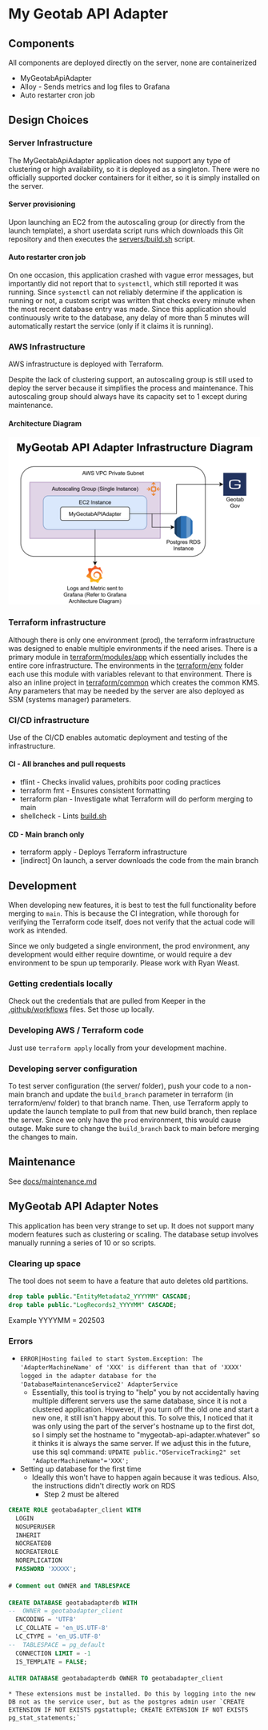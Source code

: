 # My Geotab API Adapter

## Components

All components are deployed directly on the server, none are containerized

* MyGeotabApiAdapter
* Alloy - Sends metrics and log files to Grafana
* Auto restarter cron job

## Design Choices

### Server Infrastructure

The MyGeotabApiAdapter application does not support any type of clustering or high availability, so it is deployed as a singleton. There were no officially supported docker containers for it either, so it is simply installed on the server.

#### Server provisioning

Upon launching an EC2 from the autoscaling group (or directly from the launch template), a short userdata script runs which downloads this Git repository and then executes the [servers/build.sh](server/build.sh) script.

#### Auto restarter cron job

On one occasion, this application crashed with vague error messages, but importantly did not report that to `systemctl`, which still reported it was running. Since `systemctl` can not reliably determine if the application is running or not, a custom script was written that checks every minute when the most recent database entry was made. Since this application should continuously write to the database, any delay of more than 5 minutes will automatically restart the service (only if it claims it is running).

### AWS Infrastructure

AWS infrastructure is deployed with Terraform.

Despite the lack of clustering support, an autoscaling group is still used to deploy the server because it simplifies the process and maintenance. This autoscaling group should always have its capacity set to 1 except during maintenance.

#### Architecture Diagram

![architecture diagram](docs/arch_diagram.svg)

### Terraform infrastructure

Although there is only one environment (prod), the terraform infrastructure was designed to enable multiple environments if the need arises. There is a primary module in [terraform/modules/app](terraform/modules/app) which essentially includes the entire core infrastructure. The environments in the [terraform/env](terraform/env) folder each use this module with variables relevant to that environment. There is also an inline project in [terraform/common](terraform/common) which creates the common KMS. Any parameters that may be needed by the server are also deployed as SSM (systems manager) parameters.

### CI/CD infrastructure

Use of the CI/CD enables automatic deployment and testing of the infrastructure.

#### CI - All branches and pull requests

* tflint - Checks invalid values, prohibits poor coding practices
* terraform fmt - Ensures consistent formatting
* terraform plan - Investigate what Terraform will do perform merging to main
* shellcheck - Lints [build.sh](server/build.sh)

#### CD - Main branch only

* terraform apply - Deploys Terraform infrastructure
* [indirect] On launch, a server downloads the code from the main branch

## Development

When developing new features, it is best to test the full functionality before merging to `main`. This is because the CI integration, while thorough for verifying the Terraform code itself, does not verify that the actual code will work as intended.

Since we only budgeted a single environment, the prod environment, any development would either require downtime, or would require a dev environment to be spun up temporarily. Please work with Ryan Weast.

### Getting credentials locally

Check out the credentials that are pulled from Keeper in the [.github/workflows](.github/workflows) files. Set those up locally.

### Developing AWS / Terraform code

Just use `terraform apply` locally from your development machine.

### Developing server configuration

To test server configuration (the server/ folder), push your code to a non-main branch and update the `build_branch` parameter in terraform (in terraform/env/ folder) to that branch name. Then, use Terraform apply to update the launch template to pull from that new build branch, then replace the server. Since we only have the `prod` environment, this would cause outage. Make sure to change the `build_branch` back to main before merging the changes to main.

## Maintenance

See [docs/maintenance.md](docs/maintenance.md)

## MyGeotab API Adapter Notes

This application has been very strange to set up. It does not support many modern features such as clustering or scaling. The database setup involves manually running a series of 10 or so scripts.

### Clearing up space

The tool does not seem to have a feature that auto deletes old partitions.

```sql
drop table public."EntityMetadata2_YYYYMM" CASCADE;
drop table public."LogRecords2_YYYYMM" CASCADE;
```

Example YYYYMM = 202503

### Errors

* `ERROR|Hosting failed to start System.Exception: The 'AdapterMachineName' of 'XXX' is different than that of 'XXXX' logged in the adapter database for the 'DatabaseMaintenanceService2' AdapterService`
  * Essentially, this tool is trying to "help" you by not accidentally having multiple different servers use the same database, since it is not a clustered application. However, if you turn off the old one and start a new one, it still isn't happy about this. To solve  this, I noticed that it was only using the part of the server's hostname up to the first dot, so I simply set the hostname to "mygeotab-api-adapter.whatever" so it thinks it is always the same server. If we adjust this in the future, use this sql command: `UPDATE public."OServiceTracking2" set "AdapterMachineName"='XXX';`
* Setting up database for the first time
  * Ideally this won't have to happen again because it was tedious. Also, the instructions didn't directly work on RDS
    * Step 2 must be altered

```sql
CREATE ROLE geotabadapter_client WITH
  LOGIN
  NOSUPERUSER
  INHERIT
  NOCREATEDB
  NOCREATEROLE
  NOREPLICATION
  PASSWORD 'XXXXX';

# Comment out OWNER and TABLESPACE

CREATE DATABASE geotabadapterdb WITH
--  OWNER = geotabadapter_client
  ENCODING = 'UTF8'
  LC_COLLATE = 'en_US.UTF-8'
  LC_CTYPE = 'en_US.UTF-8'
--  TABLESPACE = pg_default
  CONNECTION LIMIT = -1
  IS_TEMPLATE = FALSE;

ALTER DATABASE geotabadapterdb OWNER TO geotabadapter_client

```

    * These extensions must be installed. Do this by logging into the new DB not as the service user, but as the postgres admin user `CREATE EXTENSION IF NOT EXISTS pgstattuple; CREATE EXTENSION IF NOT EXISTS pg_stat_statements;`

